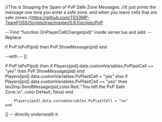 //This is Stopping the Spam of PvP Safe Zone Messages.
//It just prints the message one time you enter a safe zone. and when you leave cells that are safe zones
//https://github.com/TES3MP-TeamFOSS/Scripts/tree/master/0.6.1/scripts/PvP

-- Find "function OnPlayerCellChange(pid)" inside server.lua and add:
-- Replace
 
 if PvP.IsPvP(pid) then PvP.ShowMessage(pid) end
 
--with
-- [[

   if PvP.IsPvP(pid) then
            if  Players[pid].data.customVariables.PvPlastCell ~= "yes" then
                    PvP.ShowMessage(pid) 
            end 
        Players[pid].data.customVariables.PvPlastCell = "yes"
    else
           if  Players[pid].data.customVariables.PvPlastCell == "yes" then
               tes3mp.SendMessage(pid,color.Red.."You left the PvP Safe Zone.\n"..color.Default, false)
        end 

        Players[pid].data.customVariables.PvPlastCell = "no"
    end
]]
-- directly underneath it.